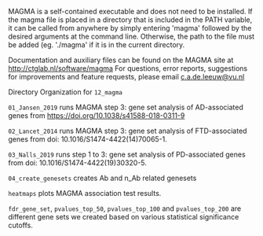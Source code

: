 MAGMA is a self-contained executable and does not need to be installed. 
If the magma file is placed in a directory that is included in the PATH variable, it can be called from anywhere by simply entering 'magma' followed by the desired arguments at the command line. 
Otherwise, the path to the file must be added (eg. './magma' if it is in the current directory.

Documentation and auxiliary files can be found on the MAGMA site at http://ctglab.nl/software/magma
For questions, error reports, suggestions for improvements and feature requests, please email c.a.de.leeuw@vu.nl


Directory Organization for `12_magma`

`01_Jansen_2019` runs MAGMA step 3: gene set analysis of AD-associated genes from 
https://doi.org/10.1038/s41588-018-0311-9

`02_Lancet_2014` runs MAGMA step 3: gene set analysis of FTD-associated genes from 
doi: 10.1016/S1474-4422(14)70065-1.

`03_Nalls_2019` runs step 1 to 3: gene set analysis of PD-associated genes from 
doi: 10.1016/S1474-4422(19)30320-5.

`04_create_genesets` creates Ab and n_Ab related genesets 

`heatmaps` plots MAGMA association test results. 


`fdr_gene_set`, `pvalues_top_50`, `pvalues_top_100` and `pvalues_top_200` are different gene sets we created based on various statistical significance cutoffs. 


